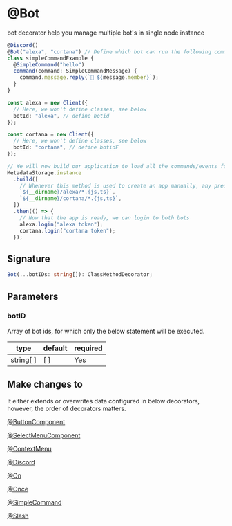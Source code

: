 # @Bot

bot decorator help you manage multiple bot's in single node instance

```ts
@Discord()
@Bot("alexa", "cortana") // Define which bot can run the following commands or events
class simpleCommandExample {
  @SimpleCommand("hello")
  command(command: SimpleCommandMessage) {
    command.message.reply(`👋 ${message.member}`);
  }
}

const alexa = new Client({
  // Here, we won't define classes, see below
  botId: "alexa", // define botid
});

const cortana = new Client({
  // Here, we won't define classes, see below
  botId: "cortana", // define botidF
});

// We will now build our application to load all the commands/events for both bots.
MetadataStorage.instance
  .build([
    // Whenever this method is used to create an app manually, any predefined classes will be overwritten
    `${__dirname}/alexa/*.{js,ts}`,
    `${__dirname}/cortana/*.{js,ts}`,
  ])
  .then(() => {
    // Now that the app is ready, we can login to both bots
    alexa.login("alexa token");
    cortana.login("cortana token");
  });
```

## Signature

```ts
Bot(...botIDs: string[]): ClassMethodDecorator;
```

## Parameters

### botID

Array of bot ids, for which only the below statement will be executed.

| type      | default | required |
| --------- | ------- | -------- |
| string[ ] | [ ]     | Yes      |

## Make changes to

It either extends or overwrites data configured in below decorators, however, the order of decorators matters.

[@ButtonComponent](/docs/decorators/gui/buttoncomponent)

[@SelectMenuComponent](/docs/decorators/gui/selectmenucomponent)

[@ContextMenu](/docs/decorators/gui/contextmenu)

[@Discord](/docs/decorators/general/discord)

[@On](/docs/decorators/general/on)

[@Once](/docs/decorators/general/once)

[@SimpleCommand](/docs/decorators/commands/simplecommand)

[@Slash](/docs/decorators/commands/slash)
